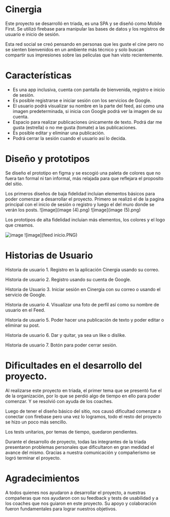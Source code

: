 # Cinergia
Este proyecto se desarrolló en triada, es una SPA y se diseñó como Mobile First. Se utilizó firebase para manipular las bases de datos y los registros de usuario e inicio de sesión.

Esta red social se creó pensando en personas que les guste el cine pero no se sienten bienvenidos en un ambiente más técnico y solo buscan compartir sus impresiones sobre las peliculas que han visto recientemente.

# Características
* Es una app inclusiva, cuenta con pantalla de bienvenida, registro e inicio de sesión.
* Es posible registrarse e iniciar sesión con los servicios de Google. 
* El usuario podrá visualizar su nombre en la parte del feed, así como una imagen predeterminada, si inicia con Google podrá ver la imagen de su cuenta.
* Espacio para realizar publicaciones únicamente de texto. Podrá dar me gusta (estrella) o no me gusta (tomate) a las publicaciones.
* Es posible editar y eliminar una publicación.
* Podrá cerrar la sesión cuando el usuario así lo decida.

# Diseño y prototipos

Se diseño el prototipo en figma y se escogió una paleta de colores que no fuera tan formal ni tan informal, más relajada para que reflejara el proposito del sitio.

Los primeros diseños de baja fidelidad incluian elementos básicos para poder comenzar a desarrollar el proyecto. Primero se realizó el de la pagina principal con el inicio de sesión o registro y luego el del muro donde se verán los posts.
![image](image (4).png)
![image](image (5).png)

Los prototipos de alta fidelidad incluian más elementos, los colores y el logo que creamos.

![image](alta,inicio.PNG)
![image](feed inicio.PNG)

# Historias de Usuario

Historia de usuario 1.
Registro en la aplicación Cinergia usando su correo.

Historia de usuario 2.
Registro usando su cuenta de Google.

Historia de Usuario 3.
Iniciar sesión en Cinergia con su correo o usando el servicio de Google.

Historia de usuario 4.
Visualizar una foto de perfil así como su nombre de usuario en el Feed.

Historia de usuario 5.
Poder hacer una publicación de texto y poder editar o eliminar su post.

Historia de usuario 6.
Dar y quitar, ya sea un like o dislike.

Historia de usuario 7.
Botón para poder cerrar sesión.

# Dificultades en el desarrollo del proyecto.

Al realizarse este proyecto en triada, el primer tema que se presentó fue el de la organización, por lo que se perdió algo de tiempo en ello para poder comenzar. Y se resolvió con ayuda de los coaches.

Luego de tener el diseño básico del sitio, nos causó dificultad comenzar a conectar con firebase pero una vez lo logramos, todo el resto del proyecto se hizo un poco más sencillo.

Los tests unitarios, por temas de tiempo, quedaron pendientes. 

Durante el desarrollo de proyecto, todas las integrantes de la triada presentaron problemas personales que dificultaron en gran medidad el avance del mismo. Gracias a nuestra comunicación y compañerismo se logró terminar el proyecto.

# Agradecimientos

A todos quienes nos ayudaron a desarrollar el proyecto, a nuestras compañeras que nos ayudaron con su feedback y tests de usabilidad y a los coaches que nos guiaron en este proyecto. Su apoyo y colaboración fueron fundamentales para lograr nuestros objetivos.


